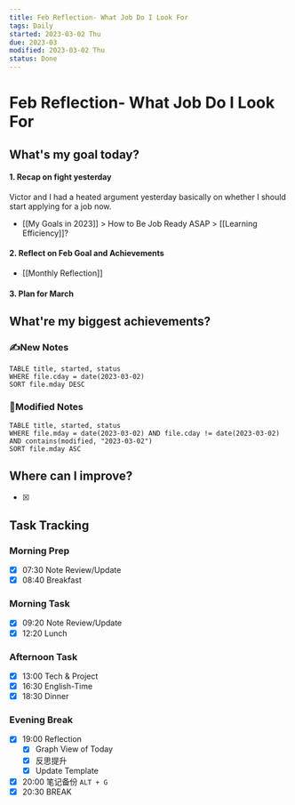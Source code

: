 ```yaml
---
title: Feb Reflection- What Job Do I Look For
tags: Daily
started: 2023-03-02 Thu
due: 2023-03
modified: 2023-03-02 Thu
status: Done
---
```

# Feb Reflection- What Job Do I Look For
## What's my goal today?
#### 1. Recap on fight yesterday
Victor and I had a heated argument yesterday basically on whether I should start applying for a job now. 
- [[My Goals in 2023]] > How to Be Job Ready ASAP > [[Learning Efficiency]]?
#### 2. Reflect on Feb Goal and Achievements
- [[Monthly Reflection]]
#### 3. Plan for March
## What're my biggest achievements?
### ✍️New Notes

```dataview
TABLE title, started, status
WHERE file.cday = date(2023-03-02)
SORT file.mday DESC
```

### 📝Modified Notes

```dataview
TABLE title, started, status
WHERE file.mday = date(2023-03-02) AND file.cday != date(2023-03-02) AND contains(modified, "2023-03-02")
SORT file.mday ASC
```

## Where can I improve?
- [x] 
## Task Tracking
### Morning Prep
- [x] 07:30 Note Review/Update
- [x] 08:40 Breakfast
### Morning Task
- [x] 09:20 Note Review/Update
- [x] 12:20 Lunch
### Afternoon Task
- [x] 13:00 Tech & Project
- [x] 16:30 English-Time
- [x] 18:30 Dinner
### Evening Break
- [x] 19:00 Reflection
	- [x] Graph View of Today
	- [x] 反思提升
	- [x] Update Template 
- [x] 20:00 笔记备份 `ALT + G`
- [x] 20:30 BREAK